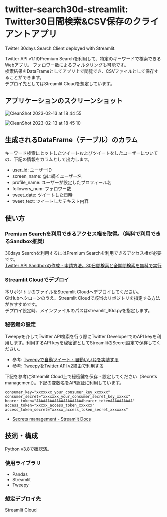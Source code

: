 # twitter-search30d-streamlit: Twitter30日間検索&CSV保存のクライアントアプリ
Twitter 30days Search Client deployed with Streamlit.

Twitter API v1.1のPremium Searchを利用して、特定のキーワードで検索できるWebアプリ。
フォロワー数によるフィルタリングも可能です。  
検索結果をDataFrameとしてアプリ上で閲覧でき、CSVファイルとして保存することができます。  
デプロイ先としてはStreamlit Cloudを想定しています。

## アプリケーションのスクリーンショット

![CleanShot 2023-02-13 at 18 44 55](https://user-images.githubusercontent.com/5616593/218425048-433c1c68-ebd6-4c9a-b4ab-05fac191f55b.png)

![CleanShot 2023-02-13 at 18 45 10](https://user-images.githubusercontent.com/5616593/218425060-367d7d1f-84c2-4c07-aa0e-143ce946a6e6.png)


## 生成されるDataFrame（テーブル）のカラム
キーワード検索にヒットしたツイートおよびツイートをしたユーザーについての、下記の情報をカラムとして出力します。

- user_id: ユーザーID
- screen_name: @に続くユーザー名
- profile_name: ユーザーが設定したプロフィール名
- followers_num: フォロワー数
- tweet_date: ツイートした日時
- tweet_text: ツイートしたテキスト内容

## 使い方
### Premium Searchを利用できるアクセス権を取得。（無料で利用できるSandbox推奨）
30days Searchを利用するにはPremium Searchを利用できるアクセス権が必要です。  
[Twitter API Sandboxの作成・申請方法。30日間検索と全期間検索を無料で実行](https://scr.marketing-wizard.biz/dev/twitter-api-sandbox-apply)

### Streamlit Cloudでデプロイ
本リポジトリのファイルをStreamlit Cloudへデプロイしてください。  
GitHubへクローンのうえ、Streamlit Cloudで該当のリポジトリを指定する方法がおすすめです。  
デプロイ設定時、メインファイルのパスはstreamlit_30d.pyを指定します。

### 秘密鍵の設定
Tweepyを介してTwitter API検索を行う際にTwitter DeveloperでのAPI keyを利用します。利用するAPI keyを秘密鍵としてStreamlitのSecret設定で保存してください。
- 参考: [Tweepyで自動ツイート・自動いいねを実装する](https://scr.marketing-wizard.biz/dev/tweepy-autotweet-apiv1)
- 参考: [TweepyをTwitter API v2経由で利用する](https://scr.marketing-wizard.biz/dev/tweepy-twitter-apiv2)

下記を参考にStreamlit Cloud上で秘密鍵を保存・設定してください（Secrets management）。下記の変数名をAPI認証に利用しています。
```
consumer_key="xxxxxxx_your_consumer_key_xxxxxx"
consumer_secret="xxxxxxx_your_consumer_secret_key_xxxxx"
bearer_token="AAAAAAAAAAAAAAAAAAAAAbearer_tokenAAAAAAAAAA"
access_token="xxxxx_access_token_xxxxxx"
access_token_secret="xxxxx_access_token_secret_xxxxxxx"
```
- [Secrets management - Streamlit Docs](https://docs.streamlit.io/streamlit-community-cloud/get-started/deploy-an-app/connect-to-data-sources/secrets-management)

## 技術・構成
Python v3.8で確認済。
### 使用ライブラリ
- Pandas
- Streamlit
- Tweepy
### 想定デプロイ先
Streamlit Cloud
